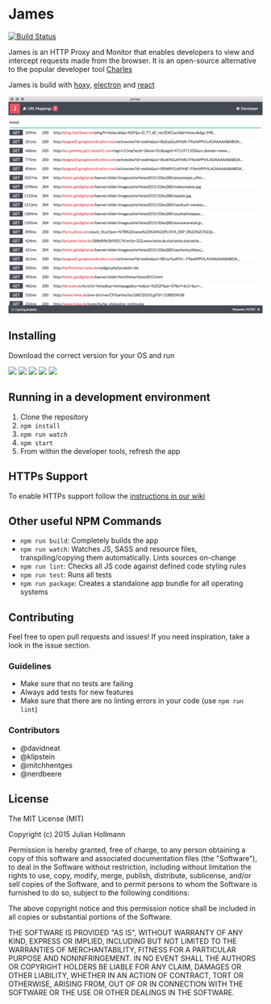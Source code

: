 # James

[![Build Status](https://travis-ci.org/uxebu/james.svg?branch=master)](https://travis-ci.org/uxebu/james)

James is an HTTP Proxy and Monitor that enables developers to view and intercept requests made from the browser.
It is an open-source alternative to the popular developer tool [Charles](http://www.charlesproxy.com/)

James is build with [hoxy](https://github.com/greim/hoxy), [electron](https://github.com/atom/electron) and [react](https://facebook.github.io/react/index.html)

![](resource/screenshot-1.png)

## Installing
Download the correct version for your OS and run

![](https://img.shields.io/badge/download-OSX-green.svg?link=https://github.com/james-proxy/james/releases/download/v1.3.2/James-darwin-x64.zip)
![](https://img.shields.io/badge/download-linux--ia32-green.svg?link=https://github.com/james-proxy/james/releases/download/v1.3.2/James-linux-ia32.zip)
![](https://img.shields.io/badge/download-linux--x64-green.svg?link=https://github.com/james-proxy/james/releases/download/v1.3.2/James-linux-x64.zip)
![](https://img.shields.io/badge/download-windows--ia32-green.svg?https://github.com/james-proxy/james/releases/download/v1.3.2/James-win32-ia32.zip)
![](https://img.shields.io/badge/download-windows--x64-green.svg?https://github.com/james-proxy/james/releases/download/v1.3.2/James-win32-x64.zip)

## Running in a development environment

 1. Clone the repository
 2. `npm install`
 3. `npm run watch`
 4. `npm start`
 5. From within the developer tools, refresh the app
 
## HTTPs Support

To enable HTTPs support follow the [instructions in our wiki](https://github.com/uxebu/james/wiki/Configuring-James-for-HTTPS)

## Other useful NPM Commands

- `npm run build`: Completely builds the app
- `npm run watch`: Watches JS, SASS and resource files, transpiling/copying them automatically. Lints sources on-change
- `npm run lint`: Checks all JS code against defined code styling rules
- `npm run test`: Runs all tests
- `npm run package`: Creates a standalone app bundle for all operating systems

## Contributing

Feel free to open pull requests and issues!
If you need inspiration, take a look in the issue section.

### Guidelines
- Make sure that no tests are failing
- Always add tests for new features
- Make sure that there are no linting errors in your code (use `npm run lint`)

### Contributors
- @davidneat
- @klipstein
- @mitchhentges
- @nerdbeere

## License
The MIT License (MIT)

Copyright (c) 2015 Julian Hollmann

Permission is hereby granted, free of charge, to any person obtaining a copy of this software and associated documentation files (the "Software"), to deal in the Software without restriction, including without limitation the rights to use, copy, modify, merge, publish, distribute, sublicense, and/or sell copies of the Software, and to permit persons to whom the Software is furnished to do so, subject to the following conditions:

The above copyright notice and this permission notice shall be included in all copies or substantial portions of the Software.

THE SOFTWARE IS PROVIDED "AS IS", WITHOUT WARRANTY OF ANY KIND, EXPRESS OR IMPLIED, INCLUDING BUT NOT LIMITED TO THE WARRANTIES OF MERCHANTABILITY, FITNESS FOR A PARTICULAR PURPOSE AND NONINFRINGEMENT. IN NO EVENT SHALL THE AUTHORS OR COPYRIGHT HOLDERS BE LIABLE FOR ANY CLAIM, DAMAGES OR OTHER LIABILITY, WHETHER IN AN ACTION OF CONTRACT, TORT OR OTHERWISE, ARISING FROM, OUT OF OR IN CONNECTION WITH THE SOFTWARE OR THE USE OR OTHER DEALINGS IN THE SOFTWARE.
